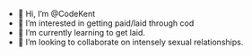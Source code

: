 - 👋 Hi, I’m @CodeKent
- 👀 I’m interested in getting paid/laid through cod
- 🌱 I’m currently learning to get laid.
- 💞️ I’m looking to collaborate on intensely sexual relationships.


<!---
CodeKent/CodeKent is a ✨ special ✨ repository because its `README.md` (this file) appears on your GitHub profile.
You can click the Preview link to take a look at your changes.
--->
